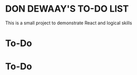 # DON DEWAAY'S TO-DO LIST

This is a small project to demonstrate React and logical skills
# To-Do
# To-Do

